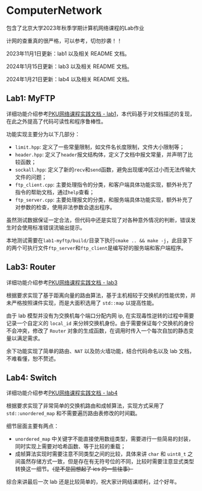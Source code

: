 # ComputerNetwork
包含了北京大学2023年秋季学期计算机网络课程的Lab作业

计网的查重真的很严格，可以参考，切勿抄袭！！

2023年11月1日更新：lab1 以及相关 README 文档。

2024年1月15日更新：lab3 以及相关 README 文档。

2024年1月21日更新：lab4 以及相关 README 文档。

## Lab1: MyFTP
详细功能介绍参考[PKU网络课程实践文档 - lab1](https://edu.n2sys.cn/#/tut_lab/lv1/README)，本代码基于对文档描述的复现，在此之外提高了代码可读性和程序鲁棒性。

功能实现主要分为以下几部分：
+ `limit.hpp`: 定义了一些常量限制，如文件名长度限制，文件大小限制等；
+ `header.hpp`: 定义了`header`报文结构体，定义了文档中报文常量，并声明了比较函数；
+ `sockall.hpp`: 定义了新的`recv`和`send`函数，避免出现缓冲区过小而无法传输大文件的问题；
+ `ftp_client.cpp`: 主要处理指令的分类，和客户端具体功能实现，额外补充了指令的帮助文档，通过`help`查看；
+ `ftp_server.cpp`: 主要处理报文的分类，和服务端具体功能实现，额外补充了对参数的检查，使用非法参数会退出程序。

虽然测试数据保证一定合法，但代码中还是实现了对各种意外情况的判断，错误发生时会使用标准错误流输出提示。

本地测试需要在`lab1-myftp/build/`目录下执行`cmake .. && make -j`，此目录下的两个可执行文件`ftp_server`和`ftp_client`是编写好的服务端和客户端程序。

## Lab3: Router
详细功能介绍参考[PKU网络课程实践文档 - lab3](https://edu.n2sys.cn/#/tut_lab/lv3/README)

根据要求实现了基于距离向量的路由算法，基于主机相较于交换机的性能优势，并未严格按照课件实现，而是大面积选用了 `std::map` 以提高性能。

由于 lab 模型并没有为交换机每个端口分配内网 ip, 在实现毒性逆转的过程中需要记录一个自定义的 `local_id` 来分辨交换机身份。由于需要保证每个交换机的身份不会冲突，修改了 `Router` 对象的生成函数，在调用时传入一个每次自加的静态变量以满足需求。

余下功能实现了简单的路由、`NAT` 以及防火墙功能，结合代码命名以及 lab 文档，不难看懂，恕不赘述。

## Lab4: Switch
详细功能介绍参考[PKU网络课程实践文档 - lab4](https://edu.n2sys.cn/#/tut_lab/lv4/README)

根据要求实现了非常简单的交换机路由和成帧算法，实现方式采用了 `std::unordered_map` 和不需要遍历路由表修改的时间戳。

细节层面主要有两点：
+ `unordered_map` 中关键字不能直接使用数组类型，需要进行一些简易的封装，同时实现上需要对哈希函数、等于比较的重载；
+ 成帧算法实现时需要注意不同类型之间的比较，具体来讲 `char` 和 `uint8_t` 之间虽然存储方式一致，但是存在有无符号位的不同，比较时需要注意显式类型转换这一细节。~~（是不是回想起了 ics 的一些往事）~~

综合来讲最后一次 lab 还是比较简单的，祝大家计网结课顺利，过个好年。
